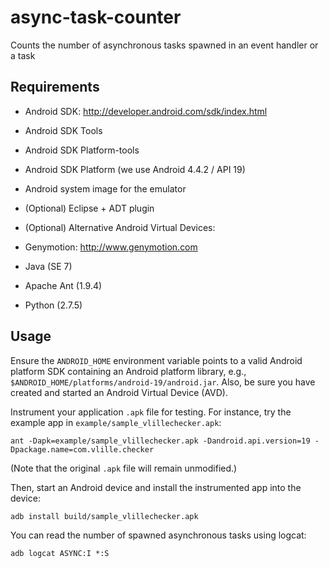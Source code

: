 # async-task-counter

Counts the number of asynchronous tasks spawned in an event handler or a task

## Requirements

- Android SDK: http://developer.android.com/sdk/index.html
- Android SDK Tools
- Android SDK Platform-tools
- Android SDK Platform (we use Android 4.4.2 / API 19)
- Android system image for the emulator
- (Optional) Eclipse + ADT plugin

- (Optional) Alternative Android Virtual Devices:
- Genymotion: http://www.genymotion.com

- Java (SE 7)

- Apache Ant (1.9.4)

- Python (2.7.5)


## Usage

Ensure the `ANDROID_HOME` environment variable points to a valid Android
platform SDK containing an Android platform library, e.g.,
`$ANDROID_HOME/platforms/android-19/android.jar`. Also, be sure you have
created and started an Android Virtual Device (AVD).

Instrument your application `.apk` file for testing. For instance, try the
example app in `example/sample_vlillechecker.apk`:

    ant -Dapk=example/sample_vlillechecker.apk -Dandroid.api.version=19 -Dpackage.name=com.vlille.checker

(Note that the original `.apk` file will remain unmodified.)

Then, start an Android device and install the instrumented app into the device:

	adb install build/sample_vlillechecker.apk
	
You can read the number of spawned asynchronous tasks using logcat:

    adb logcat ASYNC:I *:S
